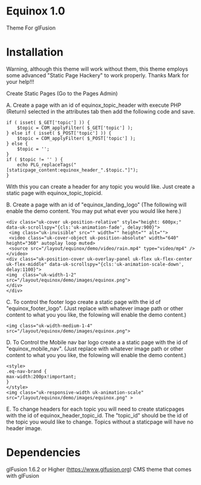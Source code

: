 # Equinox 1.0
Theme For glFusion

# Installation
Warning, although this theme will work without them, this theme employs some advanced "Static Page Hackery" to work properly.
Thanks Mark for your help!!!

Create Static Pages (Go to the Pages Admin)

   A. Create a page with an id of equinox_topic_header with execute PHP (Return) selected in the attributes tab then add the following code and save.
```
if ( isset( $_GET['topic'] )) {
    $topic = COM_applyFilter( $_GET['topic'] );
} else if ( isset( $_POST['topic'] )) {
    $topic = COM_applyFilter( $_POST['topic'] );
} else {
    $topic = '';
}
if ( $topic != '' ) {
    echo PLG_replaceTags("[staticpage_content:equinox_header_".$topic."]");
}
```
With this you can create a header for any topic you would like. Just create a static page with equinox_topic_topicid.

   B. Create a page with an id of "equinox_landing_logo" (The following will enable the demo content. You may put what ever you would like here.)
   ```
   <div class="uk-cover uk-position-relative" style="height: 600px;" data-uk-scrollspy="{cls:'uk-animation-fade', delay:900}">
    <img class="uk-invisible" src="" width="" height="" alt="">
    <video class="uk-cover-object uk-position-absolute" width="640" height="360" autoplay loop muted>
    <source src="/layout/equinox/demo/video/rain.mp4" type="video/mp4" /></video>
   <div class="uk-position-cover uk-overlay-panel uk-flex uk-flex-center uk-flex-middle" data-uk-scrollspy="{cls:'uk-animation-scale-down', delay:1100}">
   <img  class="uk-width-1-2" src="/layout/equinox/demo/images/equinox.png">
   </div>
   </div>
   ```

   C. To control the footer logo create a static page with the id of "equinox_footer_logo". (Just replace with whatever image path or other content to what you you like, the folowing will enable the demo content.)
   ```
   <img class="uk-width-medium-1-4" src="/layout/equinox/demo/images/equinox.png">
   ```

   D. To Control the Mobile nav bar logo create a a static page with the id of "equinox_mobile_nav". (Just replace with whatever image path or other content to what you you like, the folowing will enable the demo content.)
   ```
   <style>
.eq-nav-brand {
max-width:200px!important;
}
</style>
<img class="uk-responsive-width uk-animation-scale" src="/layout/equinox/demo/images/equinox.png" >
   ```

   E. To change headers for each topic you will need to create staticpages with the id of equinox_header_topic_id. The "topic_id" should be the id of the topic you would like to change. Topics without a staticpage will have no header image.

# Dependencies
glFusion 1.6.2 or Higher (https://www.glfusion.org)
CMS theme that comes with glFusion
